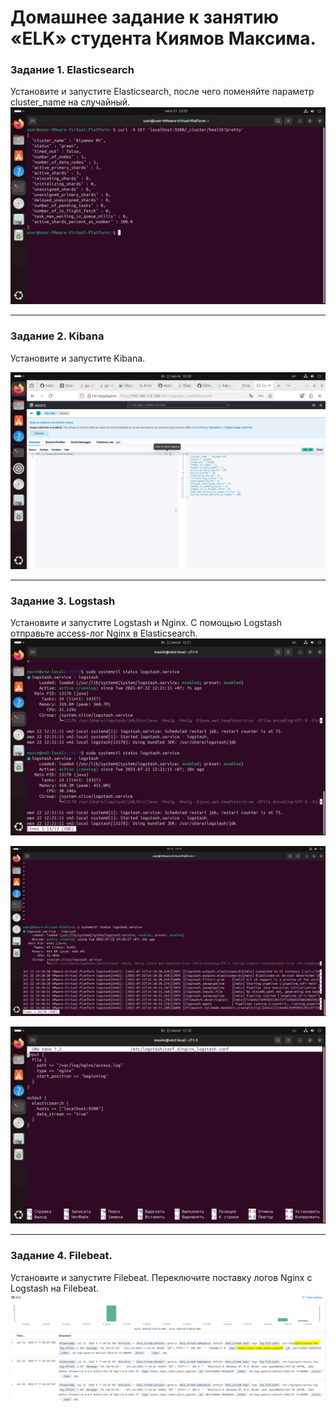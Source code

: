 # Домашнее задание к занятию «ELK» студента Киямов Максима.


### Задание 1. Elasticsearch 

Установите и запустите Elasticsearch, после чего поменяйте параметр cluster_name на случайный. 
![Название скриншота 1](https://github.com/Fizic666/ELK_11-03/blob/main/11-3-1.png)


---

### Задание 2. Kibana

Установите и запустите Kibana.

![Название скриншота 2](https://github.com/Fizic666/ELK_11-03/blob/main/11-3-2.png)


---

### Задание 3. Logstash

Установите и запустите Logstash и Nginx. С помощью Logstash отправьте access-лог Nginx в Elasticsearch. 
![Название скриншота 2](https://github.com/Fizic666/ELK_11-03/blob/main/11-3-3-1.png)

![Название скриншота 2](https://github.com/Fizic666/ELK_11-03/blob/main/11-3-3-2.png)

![Название скриншота 2](https://github.com/Fizic666/ELK_11-03/blob/main/11-3-3-3.png)



---

### Задание 4. Filebeat. 

Установите и запустите Filebeat. Переключите поставку логов Nginx с Logstash на Filebeat. 
![Название скриншота 2](https://github.com/Fizic666/ELK_11-03/blob/main/11-3-4.png)



